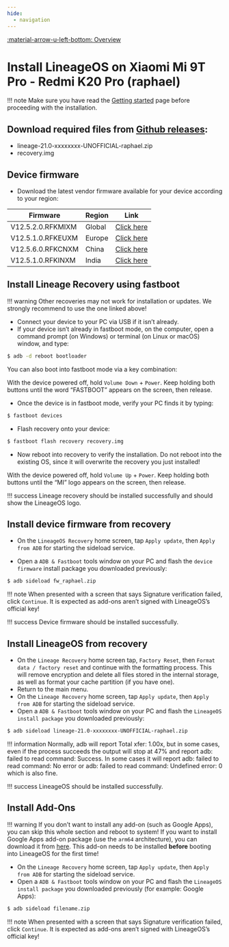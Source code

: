 ```yaml
---
hide:
  - navigation
---
```

[:material-arrow-u-left-bottom: Overview](../../devices.md)

# Install LineageOS on Xiaomi Mi 9T Pro - Redmi K20 Pro (raphael)

!!! note
    Make sure you have read the [Getting started](../../index.md) page before proceeding with the installation.

## Download required files from [Github releases](https://github.com/penglezos/device_xiaomi_raphael/releases/latest):
* lineage-21.0-xxxxxxxx-UNOFFICIAL-raphael.zip
* recovery.img

## Device firmware
* Download the latest vendor firmware available for your device according to your region:

| Firmware          | Region | Link                      |
| ----------------- | -------|-------------------------- |
| V12.5.2.0.RFKMIXM | Global | [Click here](https://xmfirmwareupdater.com/firmware/raphael/stable/V12.5.2.0.RFKMIXM/) |
| V12.5.1.0.RFKEUXM | Europe | [Click here](https://xmfirmwareupdater.com/firmware/raphael/stable/V12.5.1.0.RFKEUXM/) |
| V12.5.6.0.RFKCNXM | China  |  [Click here](https://xmfirmwareupdater.com/firmware/raphael/stable/V12.5.6.0.RFKCNXM/) |
| V12.5.1.0.RFKINXM | India  | [Click here](https://xmfirmwareupdater.com/firmware/raphaelin/stable/V12.5.1.0.RFKINXM/) |

## Install Lineage Recovery using fastboot
!!! warning
    Other recoveries may not work for installation or updates. We strongly recommend to use the one linked above!

* Connect your device to your PC via USB if it isn’t already.
* If your device isn’t already in fastboot mode, on the computer, open a command prompt (on Windows) or terminal (on Linux or macOS) window, and type:
```bash
$ adb -d reboot bootloader
```

You can also boot into fastboot mode via a key combination:

With the device powered off, hold `Volume Down` + `Power`. Keep holding both buttons until the word “FASTBOOT” appears on the screen, then release.

* Once the device is in fastboot mode, verify your PC finds it by typing:
```bash
$ fastboot devices
```

* Flash recovery onto your device:
```bash
$ fastboot flash recovery recovery.img
```

* Now reboot into recovery to verify the installation. Do not reboot into the existing OS, since it will overwrite the recovery you just installed!

With the device powered off, hold `Volume Up` + `Power`. Keep holding both buttons until the “MI” logo appears on the screen, then release.

!!! success
    Lineage recovery should be installed successfully and should show the LineageOS logo.

## Install device firmware from recovery
* On the `LineageOS Recovery` home screen, tap `Apply update`, then `Apply from ADB` for starting the sideload service.

* Open a `ADB & Fastboot` tools window on your PC and flash the `device firmware` install package you downloaded previously:
```bash
$ adb sideload fw_raphael.zip
```

!!! note
    When presented with a screen that says Signature verification failed, click `Continue`. It is expected as add-ons aren’t signed with LineageOS’s official key!

!!! success
    Device firmware should be installed successfully.

## Install LineageOS from recovery
* On the `Lineage Recovery` home screen tap, `Factory Reset`, then `Format data / factory reset` and continue with the formatting process. This will remove encryption and delete all files stored in the internal storage, as well as format your cache partition (if you have one).
* Return to the main menu.
* On the `Lineage Recovery` home screen, tap `Apply update`, then `Apply from ADB` for starting the sideload service.
* Open a `ADB & Fastboot` tools window on your PC and flash the `LineageOS install package` you downloaded previously:

```bash
$ adb sideload lineage-21.0-xxxxxxxx-UNOFFICIAL-raphael.zip
```

!!! information
    Normally, adb will report Total xfer: 1.00x, but in some cases, even if the process succeeds the output will stop at 47% and report adb: failed to read command: Success. In some cases it will report adb: failed to read command: No error or adb: failed to read command: Undefined error: 0 which is also fine.

!!! success
    LineageOS should be installed successfully.

## Install Add-Ons
!!! warning
    If you don’t want to install any add-on (such as Google Apps), you can skip this whole section and reboot to system!
    If you want to install Google Apps add-on package (use the `arm64` architecture), you can download it from [here](https://github.com/MindTheGapps/14.0.0-arm64/releases/latest). This add-on needs to be installed **before** booting into LineageOS for the first time!

* On the `Lineage Recovery` home screen, tap `Apply update`, then `Apply from ADB` for starting the sideload service.
* Open a `ADB & Fastboot` tools window on your PC and flash the `LineageOS install package` you downloaded previously (for example: Google Apps):
```bash
$ adb sideload filename.zip
```

!!! note
    When presented with a screen that says Signature verification failed, click `Continue`. It is expected as add-ons aren’t signed with LineageOS’s official key!